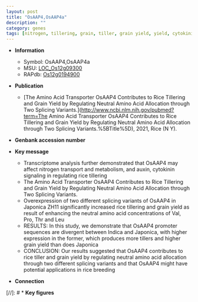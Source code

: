 ```yaml
---
layout: post
title: "OsAAP4,OsAAP4a"
description: ""
category: genes
tags: [nitrogen, tillering, grain, tiller, grain yield, yield, cytokinin, transporter, breeding, amino acid transporter]
---
```


* **Information**  
    + Symbol: OsAAP4,OsAAP4a  
    + MSU: [LOC_Os12g09300](http://rice.uga.edu/cgi-bin/ORF_infopage.cgi?orf=LOC_Os12g09300)  
    + RAPdb: [Os12g0194900](https://rapdb.dna.affrc.go.jp/locus/?name=Os12g0194900)  

* **Publication**  
    + [The Amino Acid Transporter OsAAP4 Contributes to Rice Tillering and Grain Yield by Regulating Neutral Amino Acid Allocation through Two Splicing Variants.](http://www.ncbi.nlm.nih.gov/pubmed?term=The Amino Acid Transporter OsAAP4 Contributes to Rice Tillering and Grain Yield by Regulating Neutral Amino Acid Allocation through Two Splicing Variants.%5BTitle%5D), 2021, Rice (N Y).

* **Genbank accession number**  

* **Key message**  
    + Transcriptome analysis further demonstrated that OsAAP4 may affect nitrogen transport and metabolism, and auxin, cytokinin signaling in regulating rice tillering
    + The Amino Acid Transporter OsAAP4 Contributes to Rice Tillering and Grain Yield by Regulating Neutral Amino Acid Allocation through Two Splicing Variants.
    + Overexpression of two different splicing variants of OsAAP4 in Japonica ZH11 significantly increased rice tillering and grain yield as result of enhancing the neutral amino acid concentrations of Val, Pro, Thr and Leu
    + RESULTS: In this study, we demonstrate that OsAAP4 promoter sequences are divergent between Indica and Japonica, with higher expression in the former, which produces more tillers and higher grain yield than does Japonica
    + CONCLUSION: Our results suggested that OsAAP4 contributes to rice tiller and grain yield by regulating neutral amino acid allocation through two different splicing variants and that OsAAP4 might have potential applications in rice breeding

* **Connection**  

[//]: # * **Key figures**  


